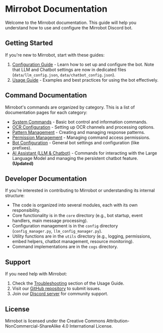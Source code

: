 # Mirrobot Documentation

Welcome to the Mirrobot documentation. This guide will help you understand how to use and configure the Mirrobot Discord bot.

## Getting Started

If you're new to Mirrobot, start with these guides:

1. [Configuration Guide](configuration.md) - Learn how to set up and configure the bot. Note that LLM and Chatbot settings are now in dedicated files (`data/llm_config.json`, `data/chatbot_config.json`).
2. [Usage Guide](usage.md) - Examples and best practices for using the bot effectively.

## Command Documentation

Mirrobot's commands are organized by category. This is a list of documentation pages for each category:

- [System Commands](commands/system.md) - Basic bot control and information commands.
- [OCR Configuration](commands/ocr_config.md) - Setting up OCR channels and processing options.
- [Pattern Management](commands/patterns.md) - Creating and managing response patterns.
- [Permission Management](commands/permissions.md) - Managing command access permissions.
- [Bot Configuration](commands/bot_config.md) - General bot settings and configuration (like prefixes).
- [AI Assistant (LLM & Chatbot)](llm_integration.md) - Commands for interacting with the Large Language Model and managing the persistent chatbot feature. **(Updated)**

## Developer Documentation

If you're interested in contributing to Mirrobot or understanding its internal structure:

- The code is organized into several modules, each with its own responsibility.
- Core functionality is in the `core` directory (e.g., bot startup, event handlers, main message processing).
- Configuration management is in the `config` directory (`config_manager.py`, `llm_config_manager.py`).
- Utility functions are in the `utils` directory (e.g., logging, permissions, embed helpers, chatbot management, resource monitoring).
- Command implementations are in the `cogs` directory.

## Support

If you need help with Mirrobot:

1. Check the [Troubleshooting](usage.md#troubleshooting) section of the Usage Guide.
2. Visit our [GitHub repository](https://github.com/Mirrowel/Mirrobot-py) to submit issues.
3. Join our [Discord server](https://discord.gg/invite-link) for community support.

## License

Mirrobot is licensed under the Creative Commons Attribution-NonCommercial-ShareAlike 4.0 International License.